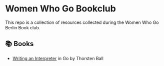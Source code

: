 # Women Who Go Bookclub

This repo is a collection of resources collected during the Women Who Go Berlin Book club.

## 📚 Books

* [Writing an Interpreter](./interpreter_book/README.md) in Go by Thorsten Ball